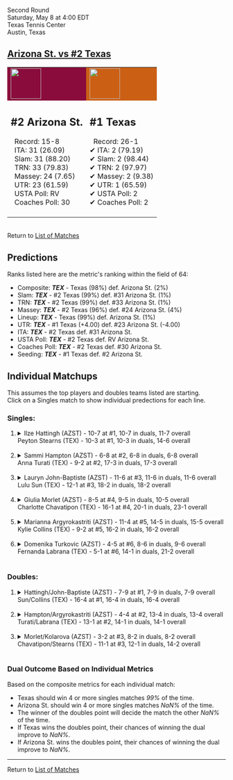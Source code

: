 Second Round  
Saturday, May 8 at 4:00 EDT  
Texas Tennis Center  
Austin, Texas  
## [Arizona St. vs #2 Texas](https://www.ncaa.com/game/5833694)  

<table><tr style="background-color: #d9d9d9 !important"><td style="background-color: #8A0C3C !important"><img src="https://www.ncaa.com/sites/default/files/images/logos/schools/a/arizona-st.70.png" width="70" height="70" /></td><td style="background-color: #CB6015 !important"><img src="https://www.ncaa.com/sites/default/files/images/logos/schools/t/texas.70.png" width="70" height="70" /></td></tr><tr>
<td>  

<h2>#2 Arizona St.</h2>  
&nbsp; Record: 15-8<br>  
&nbsp; ITA: 31 (26.09)<br>  
&nbsp; Slam: 31 (88.20)<br>  
&nbsp; TRN: 33 (79.83)<br>  
&nbsp; Massey: 24 (7.65)<br>  
&nbsp; UTR: 23 (61.59)<br>  
&nbsp; USTA Poll: RV<br>  
&nbsp; Coaches Poll: 30<br>  
<br>  

</td>
<td>  

<h2>#1 Texas</h2>  
&nbsp; Record: 26-1<br>  
&#10004; ITA: 2 (79.19)<br>  
&#10004; Slam: 2 (98.44)<br>  
&#10004; TRN: 2 (97.97)<br>  
&#10004; Massey: 2 (9.38)<br>  
&#10004; UTR: 1 (65.59)<br>  
&#10004; USTA Poll: 2<br>  
&#10004; Coaches Poll: 2<br>  
<br>  

</td>
</tr></table>  


<br>Return to [List of Matches](../index.md)  

## Predictions  

Ranks listed here are the metric's ranking within the field of 64:  
- Composite: ***TEX*** - Texas (98%) def. Arizona St. (2%)  
- Slam: ***TEX*** - #2 Texas (99%) def. #31 Arizona St. (1%)  
- TRN: ***TEX*** - #2 Texas (99%) def. #33 Arizona St. (1%)  
- Massey: ***TEX*** - #2 Texas (96%) def. #24 Arizona St. (4%)  
- Lineup: ***TEX*** - Texas (99%) def. Arizona St. (1%)  
- UTR: ***TEX*** - #1 Texas (+4.00) def. #23 Arizona St. (-4.00)  
- ITA: ***TEX*** - #2 Texas def. #31 Arizona St.  
- USTA Poll: ***TEX*** - #2 Texas def. RV Arizona St.  
- Coaches Poll: ***TEX*** - #2 Texas def. #30 Arizona St.  
- Seeding: ***TEX*** - #1 Texas def. #2 Arizona St.  

## Individual Matchups  
This assumes the top players and doubles teams listed are starting.  
Click on a Singles match to show individual predections for each line.  

### Singles:  

<ol>
<li><details>
<summary markdown="span">Ilze Hattingh (AZST) - 10-7 at #1, 10-7 in duals, 11-7 overall<br>Peyton Stearns (TEX) - 10-3 at #1, 10-3 in duals, 14-6 overall</summary>
<h4>Predictions</h4><ul>
<li>Composite: <b><i>TEX</i></b> - Stearns (80%) def. Hattingh (20%)</li>  
<li>Slam: <b><i>TEX</i></b> - Stearns (73%) def. Hattingh (27%)</li>  
<li>TRN: <b><i>TEX</i></b> - Stearns (77%) def. Hattingh (23%)</li>  
<li>Massey: <b><i>TEX</i></b> - Stearns (82%) def. Hattingh (18%)</li>  
<li>UTR: <b><i>TEX</i></b> - Stearns (91%) def. Hattingh (9%)</li>  
<li>ITA: <b><i>TEX</i></b> - Stearns (16.38) def. Hattingh (6.86)</li>  
</ul>
</details>&nbsp;</li>
<li><details>
<summary markdown="span">Sammi Hampton (AZST) - 6-8 at #2, 6-8 in duals, 6-8 overall<br>Anna Turati (TEX) - 9-2 at #2, 17-3 in duals, 17-3 overall</summary>
<h4>Predictions</h4><ul>
<li>Composite: <b><i>TEX</i></b> - Turati (90%) def. Hampton (10%)</li>  
<li>Slam: <b><i>TEX</i></b> - Turati (90%) def. Hampton (10%)</li>  
<li>TRN: <b><i>TEX</i></b> - Turati (94%) def. Hampton (6%)</li>  
<li>Massey: <b><i>TEX</i></b> - Turati (86%) def. Hampton (14%)</li>  
<li>UTR: <b><i>TEX</i></b> - Turati (89%) def. Hampton (11%)</li>  
<li>ITA: <b><i>TEX</i></b> - Turati (17.31) def. Hampton (1.50)</li>  
</ul>
</details>&nbsp;</li>
<li><details>
<summary markdown="span">Lauryn John-Baptiste (AZST) - 11-6 at #3, 11-6 in duals, 11-6 overall<br>Lulu Sun (TEX) - 12-1 at #3, 18-2 in duals, 18-2 overall</summary>
<h4>Predictions</h4><ul>
<li>Composite: <b><i>TEX</i></b> - Sun (90%) def. John-Baptiste (10%)</li>  
<li>Slam: <b><i>TEX</i></b> - Sun (87%) def. John-Baptiste (13%)</li>  
<li>TRN: <b><i>TEX</i></b> - Sun (92%) def. John-Baptiste (8%)</li>  
<li>Massey: <b><i>TEX</i></b> - Sun (84%) def. John-Baptiste (16%)</li>  
<li>UTR: <b><i>TEX</i></b> - Sun (96%) def. John-Baptiste (4%)</li>  
<li>ITA: <b><i>TEX</i></b> - Sun (9.34) def. John-Baptiste (2.78)</li>  
</ul>
</details>&nbsp;</li>
<li><details>
<summary markdown="span">Giulia Morlet (AZST) - 8-5 at #4, 9-5 in duals, 10-5 overall<br>Charlotte Chavatipon (TEX) - 16-1 at #4, 20-1 in duals, 23-1 overall</summary>
<h4>Predictions</h4><ul>
<li>Composite: <b><i>TEX</i></b> - Chavatipon (91%) def. Morlet (9%)</li>  
<li>Slam: <b><i>TEX</i></b> - Chavatipon (93%) def. Morlet (7%)</li>  
<li>TRN: <b><i>TEX</i></b> - Chavatipon (97%) def. Morlet (3%)</li>  
<li>Massey: <b><i>TEX</i></b> - Chavatipon (86%) def. Morlet (14%)</li>  
<li>UTR: <b><i>TEX</i></b> - Chavatipon (88%) def. Morlet (12%)</li>  
<li>ITA: <b><i>TEX</i></b> - Chavatipon (7.87) def. Morlet (2.20)</li>  
</ul>
</details>&nbsp;</li>
<li><details>
<summary markdown="span">Marianna Argyrokastriti (AZST) - 11-4 at #5, 14-5 in duals, 15-5 overall<br>Kylie Collins (TEX) - 9-2 at #5, 16-2 in duals, 16-2 overall</summary>
<h4>Predictions</h4><ul>
<li>Composite: <b><i>TEX</i></b> - Collins (87%) def. Argyrokastriti (13%)</li>  
<li>Slam: <b><i>TEX</i></b> - Collins (88%) def. Argyrokastriti (12%)</li>  
<li>TRN: <b><i>TEX</i></b> - Collins (90%) def. Argyrokastriti (10%)</li>  
<li>Massey: <b><i>TEX</i></b> - Collins (81%) def. Argyrokastriti (19%)</li>  
<li>UTR: <b><i>TEX</i></b> - Collins (88%) def. Argyrokastriti (12%)</li>  
<li>ITA: <b><i>TEX</i></b> - Collins (8.04) def. Argyrokastriti (2.12)</li>  
</ul>
</details>&nbsp;</li>
<li><details>
<summary markdown="span">Domenika Turkovic (AZST) - 4-5 at #6, 8-6 in duals, 9-6 overall<br>Fernanda Labrana (TEX) - 5-1 at #6, 14-1 in duals, 21-2 overall</summary>
<h4>Predictions</h4><ul>
<li>Composite: <b><i>TEX</i></b> - Labrana (91%) def. Turkovic (9%)</li>  
<li>Slam: <b><i>TEX</i></b> - Labrana (95%) def. Turkovic (5%)</li>  
<li>TRN: <b><i>TEX</i></b> - Labrana (98%) def. Turkovic (2%)</li>  
<li>Massey: <b><i>TEX</i></b> - Labrana (83%) def. Turkovic (17%)</li>  
<li>UTR: <b><i>TEX</i></b> - Labrana (90%) def. Turkovic (10%)</li>  
<li>ITA: <b><i>AZST</i></b> - Turkovic (1.94) def. Labrana (0.00)</li>  
</ul>
</details>&nbsp;</li>
</ol>

### Doubles:  

<ol>
<li><details>
<summary markdown="span">Hattingh/John-Baptiste (AZST) - 7-9 at #1, 7-9 in duals, 7-9 overall<br>Sun/Collins (TEX) - 16-4 at #1, 16-4 in duals, 16-4 overall</summary>
<br>Sorry, we don't have any metrics for this match
</details>&nbsp;</li>
<li><details>
<summary markdown="span">Hampton/Argyrokastriti (AZST) - 4-4 at #2, 13-4 in duals, 13-4 overall<br>Turati/Labrana (TEX) - 13-1 at #2, 14-1 in duals, 14-1 overall</summary>
<br>Sorry, we don't have any metrics for this match
</details>&nbsp;</li>
<li><details>
<summary markdown="span">Morlet/Kolarova (AZST) - 3-2 at #3, 8-2 in duals, 8-2 overall<br>Chavatipon/Stearns (TEX) - 11-1 at #3, 12-1 in duals, 14-2 overall</summary>
<br>Sorry, we don't have any metrics for this match
</details>&nbsp;</li>
</ol>

### Dual Outcome Based on Individual Metrics  
  
Based on the composite metrics for each individual match:  
- Texas should win 4 or more singles matches _99%_ of the time.  
- Arizona St. should win 4 or more singles matches _NaN%_ of the time.  
- The winner of the doubles point will decide the match the other _NaN%_ of the time.  
- If Texas wins the doubles point, their chances of winning the dual improve to _NaN%_.  
- If Arizona St. wins the doubles point, their chances of winning the dual improve to _NaN%_.  
  
------

Return to [List of Matches](../index.md)  
